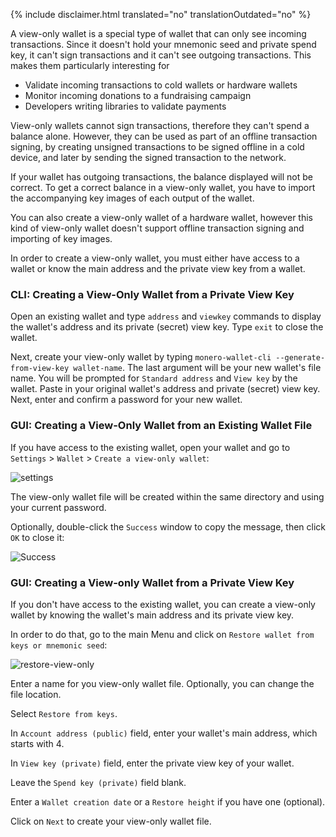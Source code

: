 {% include disclaimer.html translated="no" translationOutdated="no" %}

A view-only wallet is a special type of wallet that can only see incoming
transactions. Since it doesn't hold your mnemonic seed and private spend
key, it can't sign transactions and it can't see outgoing transactions. This
makes them particularly interesting for

* Validate incoming transactions to cold wallets or hardware wallets
* Monitor incoming donations to a fundraising campaign
* Developers writing libraries to validate payments

View-only wallets cannot sign transactions, therefore they can't spend a
balance alone. However, they can be used as part of an offline transaction
signing, by creating unsigned transactions to be signed offline in a cold
device, and later by sending the signed transaction to the network.

If your wallet has outgoing transactions, the balance displayed will not be
correct. To get a correct balance in a view-only wallet, you have to import
the accompanying key images of each output of the wallet.

You can also create a view-only wallet of a hardware wallet, however this
kind of view-only wallet doesn't support offline transaction signing and
importing of key images.

In order to create a view-only wallet, you must either have access to a
wallet or know the main address and the private view key from a wallet.

### CLI: Creating a View-Only Wallet from a Private View Key

Open an existing wallet and type `address` and `viewkey` commands to display
the wallet's address and its private (secret) view key. Type `exit` to close
the wallet.

Next, create your view-only wallet by typing `monero-wallet-cli
--generate-from-view-key wallet-name`. The last argument will be your new
wallet's file name. You will be prompted for `Standard address` and `View
key` by the wallet. Paste in your original wallet's address and private
(secret) view key. Next, enter and confirm a password for your new wallet.

### GUI: Creating a View-Only Wallet from an Existing Wallet File

If you have access to the existing wallet, open your wallet and go to `Settings` > `Wallet` > `Create a view-only wallet`:

![settings](/img/resources/user-guides/en/view-only/settings.png)

The view-only wallet file will be created within the same directory and
using your current password.

Optionally, double-click the `Success` window to copy the message, then
click `OK` to close it:

![Success](/img/resources/user-guides/en/view-only/Success.png)

### GUI: Creating a View-only Wallet from a Private View Key

If you don't have access to the existing wallet, you can create a view-only
wallet by knowing the wallet's main address and its private view key.

In order to do that, go to the main Menu and click on `Restore wallet from
keys or mnemonic seed`:

![restore-view-only](/img/resources/user-guides/en/view-only/restore-view-only.png)

Enter a name for you view-only wallet file. Optionally, you can change the
file location.

Select `Restore from keys`.

In `Account address (public)` field, enter your wallet's main address, which
starts with 4.

In `View key (private)` field, enter the private view key of your wallet.

Leave the `Spend key (private)` field blank.

Enter a `Wallet creation date` or a `Restore height` if you have one
(optional).

Click on `Next` to create your view-only wallet file.
